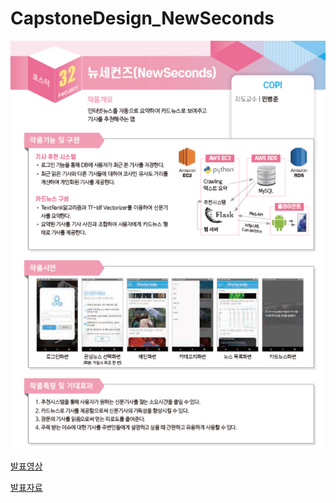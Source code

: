 # CapstoneDesign_NewSeconds

![포스터](./졸작포스터.PNG)

[발표영상](https://youtu.be/iHGafqd3hug)

[발표자료](./최종발표자료.pdf)
